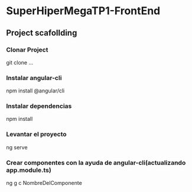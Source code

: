 # SuperHiperMegaTP1-FrontEnd


## Project scafollding

### Clonar Project

git clone ...

### Instalar angular-cli

npm install @angular/cli

### Instalar dependencias 

npm install

### Levantar el proyecto

ng serve

### Crear componentes con la ayuda de angular-cli(actualizando app.module.ts)

ng g c NombreDelComponente
